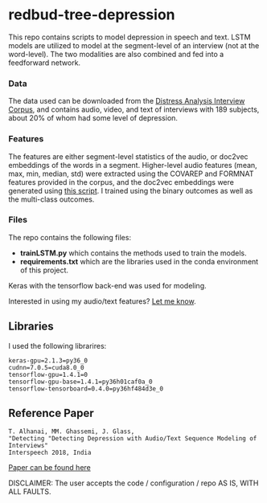 # redbud-tree-depression
This repo contains scripts to model depression in speech and text. LSTM models are utilized to model at the segment-level of an interview (not at the word-level). The two modalities are also combined and fed into a feedforward network. 

### Data
The data used can be downloaded from the [Distress Analysis Interview Corpus](http://dcapswoz.ict.usc.edu/), and contains audio, video, and text of interviews with 189 subjects, about 20% of whom had some level of depression.

### Features
The features are either segment-level statistics of the audio, or doc2vec embeddings of the words in a segment. Higher-level audio features (mean, max, min, median, std) were extracted using the COVAREP and FORMNAT features provided in the corpus, and the doc2vec embeddings were generated using [this script](https://github.com/talhanai/sweet-wrapper-embeddings). I trained using the binary outcomes as well as the multi-class outcomes.

### Files
The repo contains the following files:

- **trainLSTM.py** which contains the methods used to train the models.
- **requirements.txt** which are the libraries used in the conda environment of this project.

Keras with the tensorflow back-end was used for modeling.

Interested in using my audio/text features? [Let me know](mailto:tuka@mit.edu).

## Libraries
I used the following librarires:
```
keras-gpu=2.1.3=py36_0
cudnn=7.0.5=cuda8.0_0
tensorflow-gpu=1.4.1=0
tensorflow-gpu-base=1.4.1=py36h01caf0a_0
tensorflow-tensorboard=0.4.0=py36hf484d3e_0
```

## Reference Paper

``` 
T. Alhanai, MM. Ghassemi, J. Glass, 
"Detecting "Detecting Depression with Audio/Text Sequence Modeling of Interviews"
Interspeech 2018, India
```
[Paper can be found here](https://groups.csail.mit.edu/sls/publications/2018/Alhanai_Interspeech-2018.pdf)


DISCLAIMER: The user accepts the code / configuration / repo AS IS, WITH ALL FAULTS.
